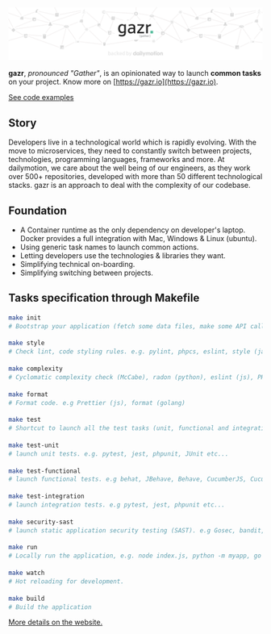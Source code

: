 <a href="https://gazr.io">![Gazr](images/github-landing.png)</a>

**gazr**, _pronounced "Gather"_, is an opinionated way to launch **common tasks** on your project. Know more on [https://gazr.io](https://gazr.io).

[See code examples](./examples)

## Story

Developers live in a technological world which is rapidly evolving.
With the move to microservices, they need to constantly switch between projects, technologies, programming languages, frameworks and more.
At dailymotion, we care about the well being of our engineers, as they work over 500+ repositories, developed with more than 50 different technological stacks.
gazr is an approach to deal with the complexity of our codebase.

## Foundation

* A Container runtime as the only dependency on developer's laptop.  
Docker provides a full integration with Mac, Windows & Linux (ubuntu).
* Using generic task names to launch common actions.
* Letting developers use the technologies & libraries they want.
* Simplifying technical on-boarding.
* Simplifying switching between projects.

## Tasks specification through Makefile

```bash
make init
# Bootstrap your application (fetch some data files, make some API calls, request user input etc...)

make style
# Check lint, code styling rules. e.g. pylint, phpcs, eslint, style (java) etc ...

make complexity
# Cyclomatic complexity check (McCabe), radon (python), eslint (js), PHPMD, rules (scala) etc ...

make format
# Format code. e.g Prettier (js), format (golang)

make test
# Shortcut to launch all the test tasks (unit, functional and integration)

make test-unit
# launch unit tests. e.g. pytest, jest, phpunit, JUnit etc...

make test-functional
# launch functional tests. e.g behat, JBehave, Behave, CucumberJS, Cucumber etc...

make test-integration
# launch integration tests. e.g pytest, jest, phpunit etc...

make security-sast
# launch static application security testing (SAST). e.g Gosec, bandit, Flawfinder, NodeJSScan, phpcs-security-audit, brakeman.

make run
# Locally run the application, e.g. node index.js, python -m myapp, go run myapp etc ...

make watch
# Hot reloading for development.

make build
# Build the application
```

[More details on the website.](https://gazr.io)
